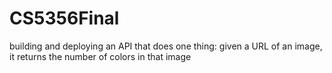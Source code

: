# CS5356Final
building and deploying an API that does one thing: given a URL of an image, it returns the number of colors in that image
